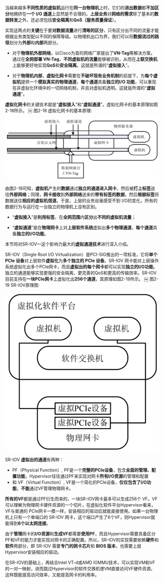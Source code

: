 
<!-- @import "[TOC]" {cmd="toc" depthFrom=1 depthTo=6 orderedList=false} -->

<!-- code_chunk_output -->



<!-- /code_chunk_output -->

当越来越多**不同性质的虚拟机**运行在**同一台物理机**上时，它们的**进出数据**都**不加区分**地拥挤在**一个 I/O 通道**上显然是不合理的。**上层业务**对**网络的需求**除了基本的**数据转发**之外，还必须包括**安全隔离**和**QoS（服务质量保证**）。

实现这两点的**关键**在于要**对数据流量**进行**清晰的区分**，只有区分出不同的流量才能根据业务类型配以不同的保障等级。以物理机出口为界，我们可以将**数据流过的路径**划分为**外部**和**内部**两部分。

- 对于**物理机外部网络**，以Cisco为首的网络厂家提出了**VN\-Tag**等解决方案。通过在**全网部署 VN\-Tag**，**不同虚拟机的流量**能够被识别，从而在**上联交换机**上能够更好地实现**QoS**和**安全隔离**。这就是所谓的“**虚拟接入**”。

- 对于**物理机内部**，**虚拟化网卡**需要在**不破坏现有业务机制**的前提下，为**每个虚拟机**提供一个**模拟真实的物理通道**，**每个通道**具备**独立的I/O 功能**，可以重现在非虚拟化环境中的一切网络机制，并且对虚拟机透明。这就是所谓的“**虚拟通道**”。

**虚拟化网卡**的关键技术就是“**虚拟接入**”和“**虚拟通道**”。虚拟化网卡的基本原理如图2-18所示。
￼
图2-18 虚拟化网卡的基本原理:

![](./images/2019-07-03-15-18-45.png)

由图2-18可知，**虚拟机**产生的**数据**通过**独立的通道进入网卡**，然后被**打上标签**送往**外部网络**；同理，**网卡接收**到**外部网络**送来的**带有标签的数据**，然后**根据标签**将数据送往**相应的虚拟机信道**。于是，上层的业务丝毫感受不到 I/O的变化，所有的数据行为与运行在一台独立的物理机上没有区别。

- “**虚拟接入**”是**利用标签**，在**全网范围**内**区分**出**不同的虚拟机流量**；

- “**虚拟通道**”是在**物理网卡**上对**上层软件系统**虚拟出**多个物理通道**，**每个通道**具备**独立的I/O功能**。

本节将对SR\-IOV—这个影响力最大的**虚拟通道技术**进行深入介绍。

SR\-IOV（Single Root I/O Virtualization）是PCI\-SIG推出的一项标准，它将**单个 PCIe 设备**对上层软件**虚拟化**为**多个独立的 PCIe 设备**。SR\-IOV 网卡能对上层操作系统虚拟化出多个PCIe网卡，而且**虚拟出的每个网卡**都可以实现**独立的I/O功能**。独立的通道能够实现更强的安全隔离、更完善的QoS和更高的传输效率。SR\-IOV目前支持在**一块PCIe网卡**上虚拟化出**256个通道**，其原理如图2\-19所示。
￼
图2-19 SR-IOV原理图:

![](./images/2019-07-03-15-20-31.png)

SR\-IOV **虚拟出的通道**有两种：

- PF（Physical Function）, PF是一个**完整的PCIe设备**，包含**全面的管理、配置功能**，Hypervisor往往通过PF来实现对网卡**所有I/O资源**的管理和配置
- 和 VF（Virtual Function）, VF是一个简化的PCIe设备，**仅仅包含了I/O功能**，**不能**通过VF管理物理网卡。

**所有的VF**都是通过PF衍生而来的，一块SR\-IOV网卡最多可以生成256个 VF。VF 可以理解为物理网卡硬件资源的一个切片，在虚拟化软件平台Hypervisor看来，VF与普通的 PCIe网卡一模一样，安装相应的驱动后就能直接使用。如果一台物理机上只有一个单端口的 SR\-IOV 网卡，这个端口产生了6个VF，则Hypervisor就能得到**6个以太网连接**。

由于**管理**网卡的**I/O资源**和**生成VF**都需要**使用PF**，而且Hypervisor需要具备区分PF和VF的能力才能实现对网卡的正确配置。所以，SR\-IOV的实现需要依赖**硬件**和**软件**两部分，即 SR\-IOV 需要**专门的网卡芯片**和 **BIOS 版本**，也需要上层Hypervisor安装相应的驱动。

在SR\-IOV的基础上，再结合Intel VT\-d或AMD IOMMU技术，可以实现VM和VF的一对一映射，进而跳过Hypervisor的软件交换机使VM直接访问VF硬件资源。这样既能提高访问效率，又能提高网卡的利用率。